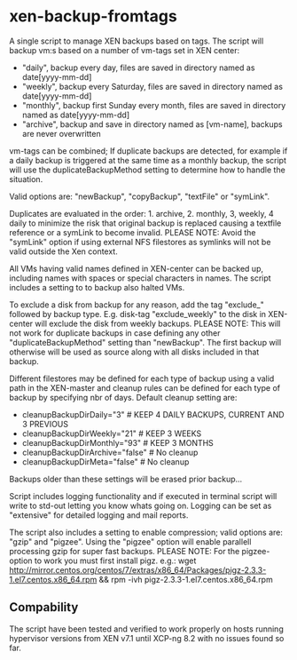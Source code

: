 # xen-backup-fromtags
A single script to manage XEN backups based on tags. The script will backup vm:s based on a number of vm-tags set in XEN center:
* "daily", backup every day, files are saved in directory named as date[yyyy-mm-dd]
* "weekly", backup every Saturday, files are saved in directory named as date[yyyy-mm-dd]
* "monthly", backup first Sunday every month, files are saved in directory named as date[yyyy-mm-dd]
* "archive", backup and save in directory named as [vm-name], backups are never overwritten

vm-tags can be combined; If duplicate backups are detected, for example if a daily 
backup is triggered at the same time as a monthly backup, the script will use the 
duplicateBackupMethod setting to determine how to handle the situation.

Valid options are: "newBackup", "copyBackup", "textFile" or "symLink".

Duplicates are evaluated in the order: 1. archive, 2. monthly, 3, weekly, 4 daily to 
minimize the risk that original backup is replaced causing a textfile reference or a
symLink to become invalid. PLEASE NOTE: Avoid the "symLink" option if using external 
NFS filestores as symlinks will not be valid outside the Xen context.

All VMs having valid names defined in XEN-center can be backed up, including names with spaces or special 
characters in names. The script includes a setting to to backup also halted VMs.

To exclude a disk from backup for any reason, add the tag "exclude_" followed by backup
type. E.g. disk-tag "exclude_weekly" to the disk in XEN-center will exclude the disk 
from weekly backups. PLEASE NOTE: This will not work for duplicate backups in case 
defining any other "duplicateBackupMethod" setting than "newBackup". The first backup
will otherwise will be used as source along with all disks included in that backup.

Different filestores may be defined for each type of backup using a valid path in the XEN-master and cleanup rules can 
be defined for each type of backup by specifying nbr of days. Default cleanup setting are:
* cleanupBackupDirDaily="3"		# KEEP 4 DAILY BACKUPS, CURRENT AND 3 PREVIOUS
* cleanupBackupDirWeekly="21"		# KEEP 3 WEEKS
* cleanupBackupDirMonthly="93"	# KEEP 3 MONTHS
* cleanupBackupDirArchive="false"	# No cleanup
* cleanupBackupDirMeta="false"	# No cleanup

Backups older than these settings will be erased prior backup...

Script includes logging functionality and if executed in terminal script will write to std-out letting you know whats going on. 
Logging can be set as "extensive" for detailed logging and mail reports.

The script also includes a setting to enable compression; valid options are: "gzip" and "pigzee". Using the "pigzee" option will enable 
parallell processing gzip for super fast backups. PLEASE NOTE: For the pigzee-option to work you must first install pigz. e.g.:
wget http://mirror.centos.org/centos/7/extras/x86_64/Packages/pigz-2.3.3-1.el7.centos.x86_64.rpm && rpm -ivh pigz-2.3.3-1.el7.centos.x86_64.rpm


## Compability
The script have been tested and verified to work properly on hosts running hypervisor versions from XEN v7.1 until XCP-ng 8.2 with no issues found so far.
